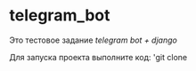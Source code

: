# telegram_bot
Это тестовое задание *telegram bot + django*

Для запуска проекта выполните код:
'git clone 
